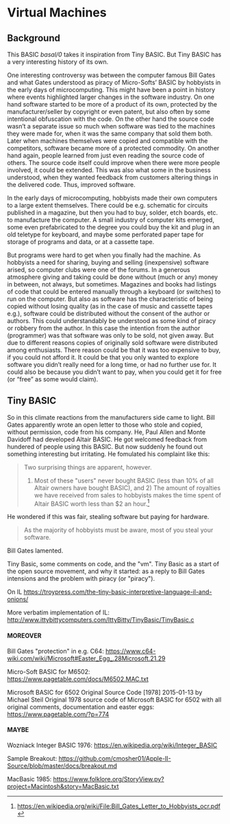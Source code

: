 # Virtual Machines

## Background

This BASIC *basal/0* takes it inspiration from Tiny BASIC.
But Tiny BASIC has a very interesting history of its own.


One interesting controversy was between the computer famous
Bill Gates and what Gates understood as piracy of Micro-Softs’
BASIC by hobbyists in the early days of microcomputing.
This might have been a point in history where events highlighted
larger changes in the software industry. On one hand software
started to be more of a product of its own, protected by the
manufacturer/seller by copyright or even patent, but also often
by some intentional obfuscation with the code. On the other hand
the source code wasn’t a separate issue so much when software
was tied to the machines they were made for, when it was the
same company that sold them both. Later when machines themselves
were copied and compatible with the competitors, software became
more of a protected commodity. On another hand again, people
learned from just even reading the source code of others. The
source code itself could improve when there were more people
involved, it could be extended. This was also what some in the
business understood, when they wanted feedback from customers
altering things in the delivered code. Thus, improved software.

In the early days of microcomputing, hobbyists made their own
computers to a large extent themselves. There could be e.g.
schematic for circuits published in a magazine, but then you
had to buy, solder, etch boards, etc. to manufacture the computer.
A small industry of computer kits emerged, some even prefabricated
to the degree you could buy the kit and plug in an old teletype
for keyboard, and maybe some perforated paper tape for storage
of programs and data, or at a cassette tape.

But programs were hard to get when you finally had the machine.
As hobbyists a need for sharing, buying and selling (inexpensive)
software arised, so computer clubs were one of the forums.
In a generous atmosphere giving and taking could be done without
(much or any) money in between, not always, but sometimes.
Magazines and books had listings of code that could
be entered manually through a keyboard (or switches) to
run on the computer. But also as software has the
characteristic of being copied without losing quality (as in the
case of music and cassette tapes e.g.), software could be distributed
without the consent of the author or authors. This could understandably
be understood as some kind of piracy or robbery from the author.
In this case the intention from the author (programmer) was that
software was only to be sold, not given away. But
due to different reasons copies of originally sold software were
distributed among enthusiasts. There reason could be that it was too
expensive to buy, if you could not afford it. It could be that you
only wanted to explore software you didn’t really need for a long
time, or had no further use for. It could also be because you didn’t
want to pay, when you could get it for free (or “free” as some would
claim).


## Tiny BASIC

So in this climate reactions from the manufacturers side came to light.
Bill Gates apparently wrote an open letter to those who stole and
copied, without permission, code from his company. He, Paul Allen and
Monte Davidoff had developed Altair BASIC. He got welcomed feedback
from hundered of people using this BASIC. But now suddenly he found
out something interesting but irritating. He fomulated his complaint
like this:

> Two surprising things are apparent, however.
> 1) Most of these "users" never bought BASIC (less than 10% of all
> Altair owners have bought BASIC), and 2) The amount of royalties
> we have received from sales to hobbyists makes the time spent
> of Altair BASIC worth less than $2 an hour.[^letter]

[^letter]: https://en.wikipedia.org/wiki/File:Bill_Gates_Letter_to_Hobbyists_ocr.pdf

He wondered if this was fair, stealing software but paying for hardware.

> As the majority of hobbyists must be aware, most of you steal
> your software.

Bill Gates lamented.


Tiny Basic, some comments on code, and the "vm".
Tiny Basic as a start of the open source movement,
and why it started: as a reply to Bill Gates intensions
and the problem with piracy (or "piracy").

On IL
https://troypress.com/the-tiny-basic-interpretive-language-il-and-onions/

More verbatim implementation of IL:
http://www.ittybittycomputers.com/IttyBitty/TinyBasic/TinyBasic.c


#### MOREOVER

Bill Gates "protection" in e.g. C64:
https://www.c64-wiki.com/wiki/Microsoft#Easter_Egg_.28Microsoft.21.29

Micro-Soft BASIC for M6502:
https://www.pagetable.com/docs/M6502.MAC.txt

Microsoft BASIC for 6502 Original Source Code [1978]
2015-01-13 by Michael Steil
Original 1978 source code of Microsoft BASIC for 6502 with all original comments, documentation and easter eggs:
https://www.pagetable.com/?p=774




#### MAYBE

Wozniack Integer BASIC 1976:
https://en.wikipedia.org/wiki/Integer_BASIC

Sample Breakout:
https://github.com/cmosher01/Apple-II-Source/blob/master/docs/breakout.md


MacBasic 1985:
https://www.folklore.org/StoryView.py?project=Macintosh&story=MacBasic.txt

